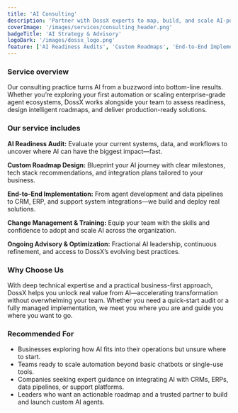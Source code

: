 ```yaml
---
title: 'AI Consulting'
description: 'Partner with DossX experts to map, build, and scale AI-powered systems tailored to your business goals.'
coverImage: '/images/services/consulting_header.png'
badgeTitle: 'AI Strategy & Advisory'
logoDark: '/images/dossx_logo.png'
feature: ['AI Readiness Audits', 'Custom Roadmaps', 'End-to-End Implementation']
---
```


### Service overview

Our consulting practice turns AI from a buzzword into bottom-line results. Whether you’re exploring your first automation or scaling enterprise-grade agent ecosystems, DossX works alongside your team to assess readiness, design intelligent roadmaps, and deliver production-ready solutions.

### Our service includes

**AI Readiness Audit:** Evaluate your current systems, data, and workflows to uncover where AI can have the biggest impact—fast.  

**Custom Roadmap Design:** Blueprint your AI journey with clear milestones, tech stack recommendations, and integration plans tailored to your business.  

**End-to-End Implementation:** From agent development and data pipelines to CRM, ERP, and support system integrations—we build and deploy real solutions.  

**Change Management & Training:** Equip your team with the skills and confidence to adopt and scale AI across the organization.  

**Ongoing Advisory & Optimization:** Fractional AI leadership, continuous refinement, and access to DossX’s evolving best practices.

### Why Choose Us

With deep technical expertise and a practical business-first approach, DossX helps you unlock real value from AI—accelerating transformation without overwhelming your team. Whether you need a quick-start audit or a fully managed implementation, we meet you where you are and guide you where you want to go.

### Recommended For

- Businesses exploring how AI fits into their operations but unsure where to start.  
- Teams ready to scale automation beyond basic chatbots or single-use tools.  
- Companies seeking expert guidance on integrating AI with CRMs, ERPs, data pipelines, or support platforms.  
- Leaders who want an actionable roadmap and a trusted partner to build and launch custom AI agents.